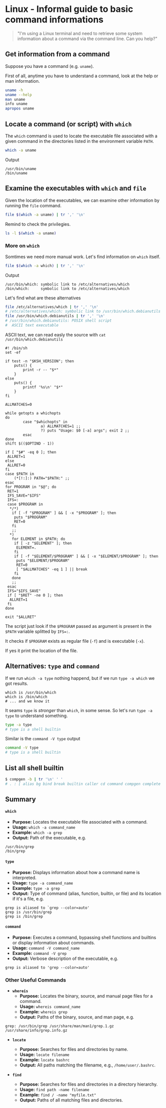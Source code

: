# Linux - Informal guide to basic command informations

> "I'm using a Linux terminal and need to retrieve some system information about a command via the command line. Can you help?"

## Get information from a command

Suppose you have a command (e.g. `uname`).

First of all, anytime you have to understand a command, look at the help or man information.

```sh
uname -h
uname --help
man uname
info uname
apropos uname
```

## Locate a command (or script) with `which`

The `which` command is used to locate the executable file associated with a given command in the directories listed in the environment variable `PATH`.

```sh
which -a uname
```
Output
```
/usr/bin/uname
/bin/uname
```

## Examine the executables with `which` and `file`

Given the location of the executables, we can examine other information by running the `file` command.

```sh
file $(which -a uname) | tr ',' '\n'
```
Remind to check the privilegies.
```sh
ls -l $(which -a uname)
```



### More on `which`

Somtimes we need more manual work. Let's find information on `which` itself.

```sh
file $(which -a which) | tr ',' '\n'
```
Output
``` 
/usr/bin/which: symbolic link to /etc/alternatives/which
/bin/which:     symbolic link to /etc/alternatives/which
```

Let's find what are these alternatives
```sh
file /etc/alternatives/which | tr ',' '\n'
# /etc/alternatives/which: symbolic link to /usr/bin/which.debianutils
file /usr/bin/which.debianutils | tr ',' '\n'
# /usr/bin/which.debianutils: POSIX shell script
#  ASCII text executable
```

ASCII text, we can read easly the source with `cat /usr/bin/which.debianutils`

``` { .sh linenums="1"}
#! /bin/sh
set -ef

if test -n "$KSH_VERSION"; then
	puts() {
		print -r -- "$*"
	}
else
	puts() {
		printf '%s\n' "$*"
	}
fi

ALLMATCHES=0

while getopts a whichopts
do
        case "$whichopts" in
                a) ALLMATCHES=1 ;;
                ?) puts "Usage: $0 [-a] args"; exit 2 ;;
        esac
done
shift $(($OPTIND - 1))

if [ "$#" -eq 0 ]; then
 ALLRET=1
else
 ALLRET=0
fi
case $PATH in
	(*[!:]:) PATH="$PATH:" ;;
esac
for PROGRAM in "$@"; do
 RET=1
 IFS_SAVE="$IFS"
 IFS=:
 case $PROGRAM in
  */*)
   if [ -f "$PROGRAM" ] && [ -x "$PROGRAM" ]; then
    puts "$PROGRAM"
    RET=0
   fi
   ;;
  *)
   for ELEMENT in $PATH; do
    if [ -z "$ELEMENT" ]; then
     ELEMENT=.
    fi
    if [ -f "$ELEMENT/$PROGRAM" ] && [ -x "$ELEMENT/$PROGRAM" ]; then
     puts "$ELEMENT/$PROGRAM"
     RET=0
     [ "$ALLMATCHES" -eq 1 ] || break
    fi
   done
   ;;
 esac
 IFS="$IFS_SAVE"
 if [ "$RET" -ne 0 ]; then
  ALLRET=1
 fi
done

exit "$ALLRET"
```

The script just look if the `$PROGRAM` passed as argument is present in the `$PATH` variable splitted by `IFS=:`.

It checks if `$PROGRAM` exists as regular file (`-f`) and is executable (`-x`).

If yes it print the location of the file.



## Alternatives: `type` and `command`

If we run `which -a type` nothing happend, but if we run `type -a which` we got results.

```
which is /usr/bin/which
which is /bin/which
# ... and we know it
```

It seams `type` is *stronger* than `which`, in some sense.
So let's run `type -a type` to understand something.

```sh
type -a type
# type is a shell builtin
```

Similar is the `command -V type` output

```sh
command -V type
# type is a shell builtin
```



## List all shell builtin

```sh
$ compgen -b | tr '\n' ' '
# . : [ alias bg bind break builtin caller cd command compgen complete compopt continue declare dirs disown echo enable eval exec exit export false fc fg getopts hash help history jobs kill let local logout mapfile popd printf pushd pwd read readarray readonly return set shift shopt source suspend test times trap true type typeset ulimit umask unalias unset wait
```

## Summary

#### `which`

- **Purpose:** Locates the executable file associated with a command.
- **Usage:** `which -a command_name`
- **Example:** `which -a grep`
- **Output:** Path of the executable, e.g.
```
/usr/bin/grep
/bin/grep
```

#### `type`

- **Purpose:** Displays information about how a command name is interpreted.
- **Usage:** `type -a command_name`
- **Example:** `type -a grep`
- **Output:** Type of command (alias, function, builtin, or file) and its location if it's a file, e.g. 
```
grep is aliased to `grep --color=auto'
grep is /usr/bin/grep
grep is /bin/grep
```


#### `command`

- **Purpose:** Executes a command, bypassing shell functions and builtins or display information about commands.
- **Usage:** `command -V command_name`
- **Example:** `command -V grep`
- **Output:** Verbose description of the executable, e.g. 
```
grep is aliased to 'grep --color=auto'
```


### Other Useful Commands

- **`whereis`**
  - **Purpose:** Locates the binary, source, and manual page files for a command.
  - **Usage:** `whereis command_name`
  - **Example:** `whereis grep`
  - **Output:** Paths of the binary, source, and man page, e.g.
```
grep: /usr/bin/grep /usr/share/man/man1/grep.1.gz /usr/share/info/grep.info.gz
```

- **`locate`**
  - **Purpose:** Searches for files and directories by name.
  - **Usage:** `locate filename`
  - **Example:** `locate bashrc`
  - **Output:** All paths matching the filename, e.g., `/home/user/.bashrc`.

- **`find`**
  - **Purpose:** Searches for files and directories in a directory hierarchy.
  - **Usage:** `find path -name filename`
  - **Example:** `find / -name "myfile.txt"`
  - **Output:** Paths of all matching files and directories.

